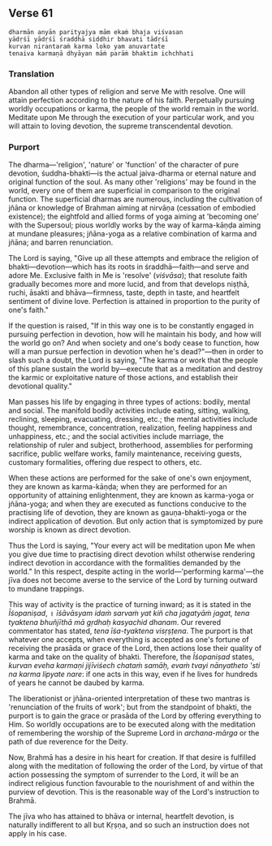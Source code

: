 ## Verse 61

    dharmān anyān parityajya mām ekaṁ bhaja viśvasan
    yādṛśī yādṛśī śraddhā siddhir bhavati tādṛśī
    kurvan nirantaraṁ karma loko yam anuvartate
    tenaiva karmaṇā dhyāyan māṁ parāṁ bhaktim ichchhati

### Translation

Abandon all other types of religion and serve Me with resolve. One will attain perfection according to the nature of his faith. Perpetually pursuing worldly occupations or karma, the people of the world remain in the world. Meditate upon Me through the execution of your particular work, and you will attain to loving devotion, the supreme transcendental devotion.

### Purport

The dharma—'religion', 'nature' or 'function' of the character of pure devotion, śuddha-bhakti—is the actual jaiva-dharma or eternal nature and original function of the soul. As many other 'religions' may be found in the world, every one of them are superficial in comparison to the original function. The superficial dharmas are numerous, including the cultivation of jñāna or knowledge of Brahman aiming at nirvāṇa (cessation of embodied existence); the eightfold and allied forms of yoga aiming at 'becoming one' with the Supersoul; pious worldly works by the way of karma-kāṇḍa aiming at mundane pleasures; jñāna-yoga as a relative combination of karma and jñāna; and barren renunciation.

The Lord is saying, "Give up all these attempts and embrace the religion of bhakti—devotion—which has its roots in śraddhā—faith—and serve and adore Me. Exclusive faith in Me is 'resolve' (*viśvāsa*); that resolute faith gradually becomes more and more lucid, and from that develops niṣṭhā, ruchi, āsakti and bhāva—firmness, taste, depth in taste, and heartfelt sentiment of divine love. Perfection is attained in proportion to the purity of one's faith."

If the question is raised, "If in this way one is to be constantly engaged in pursuing perfection in devotion, how will he maintain his body, and how will the world go on? And when society and one's body cease to function, how will a man pursue perfection in devotion when he's dead?"—then in order to slash such a doubt, the Lord is saying, "The karma or work that the people of this plane sustain the world by—execute that as a meditation and destroy the karmic or exploitative nature of those actions, and establish their devotional quality."

Man passes his life by engaging in three types of actions: bodily, mental and social. The manifold bodily activities include eating, sitting, walking, reclining, sleeping, evacuating, dressing, etc.; the mental activities include thought, remembrance, concentration, realization, feeling happiness and unhappiness, etc.; and the social activities include marriage, the relationship of ruler and subject, brotherhood, assemblies for performing sacrifice, public welfare works, family maintenance, receiving guests, customary formalities, offering due respect to others, etc.

When these actions are performed for the sake of one's own enjoyment, they are known as karma-kāṇḍa; when they are performed for an opportunity of attaining enlightenment, they are known as karma-yoga or jñāna-yoga; and when they are executed as functions conducive to the practising life of devotion, they are known as gauṇa-bhakti-yoga or the indirect application of devotion. But only action that is symptomized by pure worship is known as direct devotion.

Thus the Lord is saying, "Your every act will be meditation upon Me when you give due time to practising direct devotion whilst otherwise rendering indirect devotion in accordance with the formalities demanded by the world." In this respect, despite acting in the world—'performing karma'—the jīva does not become averse to the service of the Lord by turning outward to mundane trappings.

This way of activity is the practice of turning inward; as it is stated in the *Īśopaniṣad*, ॥ *īśāvāsyam idaṁ sarvaṁ yat kiñ cha jagatyāṁ jagat, tena tyaktena bhuñjīthā mā gṛdhaḥ kasyachid dhanam*. Our revered commentator has stated, *tena īśa-tyaktena visṛṣṭena*. The purport is that whatever one accepts, when everything is accepted as one's fortune of receiving the prasāda or grace of the Lord, then actions lose their quality of karma and take on the quality of bhakti. Therefore, the *Īśopaniṣad* states, *kurvan eveha karmaṇi jijīviśech chataṁ samāḥ, evaṁ tvayi nānyatheto 'sti na karma lipyate nare*: if one acts in this way, even if he lives for hundreds of years he cannot be daubed by karma.

The liberationist or jñāna-oriented interpretation of these two mantras is 'renunciation of the fruits of work'; but from the standpoint of bhakti, the purport is to gain the grace or prasāda of the Lord by offering everything to Him. So worldly occupations are to be executed along with the meditation of remembering the worship of the Supreme Lord in *archana-mārga* or the path of due reverence for the Deity.

Now, Brahmā has a desire in his heart for creation. If that desire is fulfilled along with the meditation of following the order of the Lord, by virtue of that action possessing the symptom of surrender to the Lord, it will be an indirect religious function favourable to the nourishment of and within the purview of devotion. This is the reasonable way of the Lord's instruction to Brahmā.

The jīva who has attained to bhāva or internal, heartfelt devotion, is naturally indifferent to all but Kṛṣṇa, and so such an instruction does not apply in his case.
